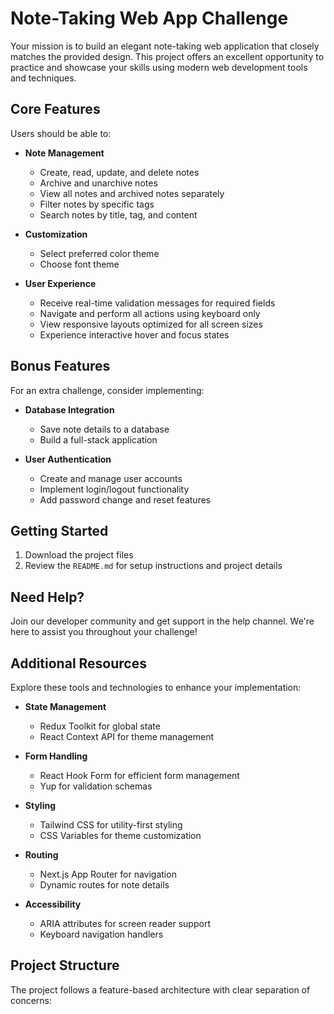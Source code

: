 # Note-Taking Web App Challenge

Your mission is to build an elegant note-taking web application that closely matches the provided design. This project offers an excellent opportunity to practice and showcase your skills using modern web development tools and techniques.

## Core Features

Users should be able to:

- **Note Management**
  - Create, read, update, and delete notes
  - Archive and unarchive notes
  - View all notes and archived notes separately
  - Filter notes by specific tags
  - Search notes by title, tag, and content

- **Customization**
  - Select preferred color theme
  - Choose font theme

- **User Experience**
  - Receive real-time validation messages for required fields
  - Navigate and perform all actions using keyboard only
  - View responsive layouts optimized for all screen sizes
  - Experience interactive hover and focus states

## Bonus Features

For an extra challenge, consider implementing:

- **Database Integration**
  - Save note details to a database
  - Build a full-stack application

- **User Authentication**
  - Create and manage user accounts
  - Implement login/logout functionality
  - Add password change and reset features

## Getting Started

1. Download the project files
2. Review the `README.md` for setup instructions and project details

## Need Help?

Join our developer community and get support in the help channel. We're here to assist you throughout your challenge!

## Additional Resources

Explore these tools and technologies to enhance your implementation:

- **State Management**
  - Redux Toolkit for global state
  - React Context API for theme management

- **Form Handling**
  - React Hook Form for efficient form management
  - Yup for validation schemas

- **Styling**
  - Tailwind CSS for utility-first styling
  - CSS Variables for theme customization

- **Routing**
  - Next.js App Router for navigation
  - Dynamic routes for note details

- **Accessibility**
  - ARIA attributes for screen reader support
  - Keyboard navigation handlers

## Project Structure

The project follows a feature-based architecture with clear separation of concerns: